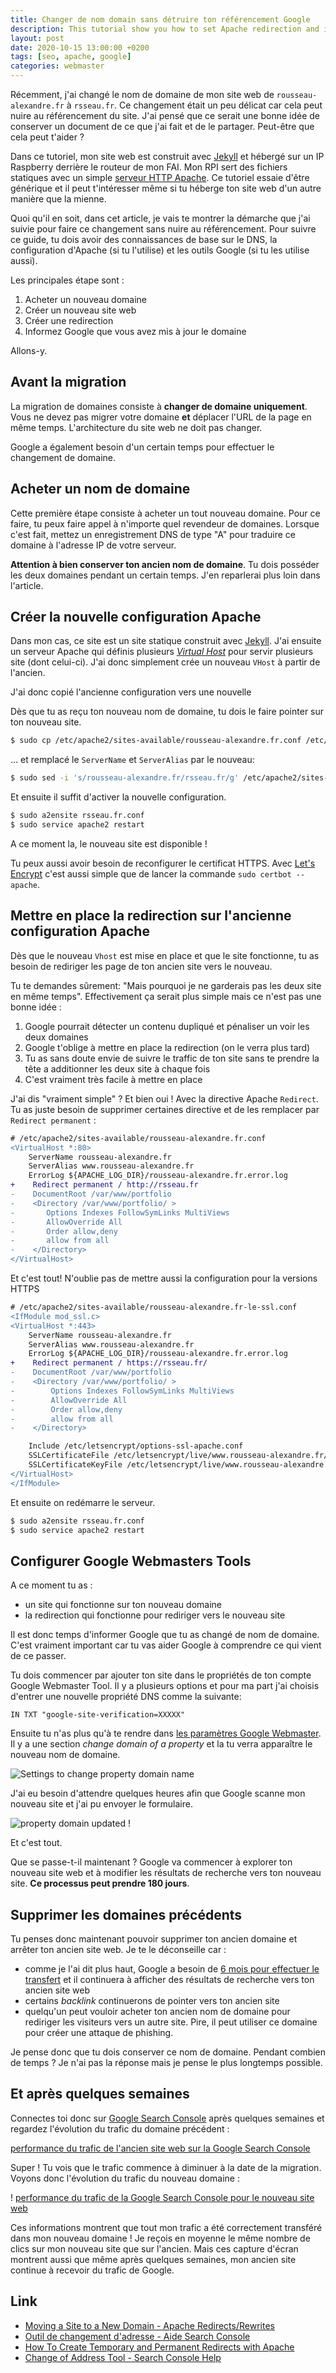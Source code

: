 ```yaml
---
title: Changer de nom domain sans détruire ton référencement Google
description: This tutorial show you how to set Apache redirection and inform Google that you change domain name
layout: post
date: 2020-10-15 13:00:00 +0200
tags: [seo, apache, google]
categories: webmaster
---
```


Récemment, j'ai changé le nom de domaine de mon site web de `rousseau-alexandre.fr` à `rsseau.fr`. Ce changement était un peu délicat car cela peut nuire au référencement du site. J'ai pensé que ce serait une bonne idée de conserver un document de ce que j'ai fait et de le partager. Peut-être que cela peut t'aider ?

Dans ce tutoriel, mon site web est construit avec [Jekyll](https://jekyllrb.com/) et hébergé sur un IP Raspberry derrière le routeur de mon FAI. Mon RPI sert des fichiers statiques avec un simple [serveur HTTP Apache](https://httpd.apache.org/). Ce tutoriel essaie d'être générique et il peut t'intéresser même si tu héberge ton site web d'un autre manière que la mienne.

Quoi qu'il en soit, dans cet article, je vais te montrer la démarche que j'ai suivie pour faire ce changement sans nuire au référencement. Pour suivre ce guide, tu dois avoir des connaissances de base sur le DNS, la configuration d'Apache (si tu l'utilise) et les outils Google (si tu les utilise aussi).

Les principales étape sont :

1. Acheter un nouveau domaine
2. Créer un nouveau site web
3. Créer une redirection
4. Informez Google que vous avez mis à jour le domaine

Allons-y.

## Avant la migration

La migration de domaines consiste à **changer de domaine uniquement**. Vous ne devez pas migrer votre domaine **et** déplacer l'URL de la page en même temps. L'architecture du site web ne doit pas changer.

Google a également besoin d'un certain temps pour effectuer le changement de domaine.

## Acheter un nom de domaine

Cette première étape consiste à acheter un tout nouveau domaine. Pour ce faire, tu peux faire appel à n'importe quel revendeur de domaines. Lorsque c'est fait, mettez un enregistrement DNS de type "A" pour traduire ce domaine à l'adresse IP de votre serveur.

**Attention à bien conserver ton ancien nom de domaine**. Tu dois posséder les deux domaines pendant un certain temps. J'en reparlerai plus loin dans l'article.

## Créer la nouvelle configuration Apache

Dans mon cas, ce site est un site statique construit avec [Jekyll](jekyllrb.com/). J'ai ensuite un serveur Apache qui définis plusieurs [_Virtual Host_](https://httpd.apache.org/docs/2.2/fr/vhosts/) pour servir plusieurs site (dont celui-ci). J'ai donc simplement crée un nouveau `VHost` à partir de l'ancien.

J'ai donc copié l'ancienne configuration vers une nouvelle

Dès que tu as reçu ton nouveau nom de domaine, tu dois le faire pointer sur ton nouveau site.

```bash
$ sudo cp /etc/apache2/sites-available/rousseau-alexandre.fr.conf /etc/apache2/sites-available/rsseau.fr.conf
```

... et remplacé le `ServerName` et `ServerAlias` par le nouveau:

```bash
$ sudo sed -i 's/rousseau-alexandre.fr/rsseau.fr/g' /etc/apache2/sites-available/rsseau.fr.conf
```

Et ensuite il suffit d'activer la nouvelle configuration.

```bash
$ sudo a2ensite rsseau.fr.conf
$ sudo service apache2 restart
```

A ce moment la, le nouveau site est disponible !

Tu peux aussi avoir besoin de reconfigurer le certificat HTTPS. Avec [Let's Encrypt](https://letsencrypt.org/) c'est aussi simple que de lancer la commande `sudo certbot --apache`.

## Mettre en place la redirection sur l'ancienne configuration Apache

Dès que le nouveau `Vhost` est mise en place et que le site fonctionne, tu as besoin de rediriger les page de ton ancien site vers le nouveau.

Tu te demandes sûrement: "Mais pourquoi je ne garderais pas les deux site en même temps". Effectivement ça serait plus simple mais ce n'est pas une bonne idée :

1. Google pourrait détecter un contenu dupliqué et pénaliser un voir les deux domaines
2. Google t'oblige à mettre en place la redirection (on le verra plus tard)
3. Tu as sans doute envie de suivre le traffic de ton site sans te prendre la tête a additionner les deux site à chaque fois
4. C'est vraiment très facile à mettre en place

J'ai dis "vraiment simple" ? Et bien oui ! Avec la directive Apache `Redirect`. Tu as juste besoin de supprimer certaines directive et de les remplacer par `Redirect permanent` :

```diff
# /etc/apache2/sites-available/rousseau-alexandre.fr.conf
<VirtualHost *:80>
    ServerName rousseau-alexandre.fr
    ServerAlias www.rousseau-alexandre.fr
    ErrorLog ${APACHE_LOG_DIR}/rousseau-alexandre.fr.error.log
+    Redirect permanent / http://rsseau.fr
-    DocumentRoot /var/www/portfolio
-    <Directory /var/www/portfolio/ >
-       Options Indexes FollowSymLinks MultiViews
-       AllowOverride All
-       Order allow,deny
-       allow from all
-    </Directory>
</VirtualHost>
```

Et c'est tout! N'oublie pas de mettre aussi la configuration pour la versions HTTPS

```diff
# /etc/apache2/sites-available/rousseau-alexandre.fr-le-ssl.conf
<IfModule mod_ssl.c>
<VirtualHost *:443>
    ServerName rousseau-alexandre.fr
    ServerAlias www.rousseau-alexandre.fr
    ErrorLog ${APACHE_LOG_DIR}/rousseau-alexandre.fr.error.log
+    Redirect permanent / https://rsseau.fr/
-    DocumentRoot /var/www/portfolio
-    <Directory /var/www/portfolio/ >
-        Options Indexes FollowSymLinks MultiViews
-        AllowOverride All
-        Order allow,deny
-        allow from all
-    </Directory>

    Include /etc/letsencrypt/options-ssl-apache.conf
    SSLCertificateFile /etc/letsencrypt/live/www.rousseau-alexandre.fr/fullchain.pem
    SSLCertificateKeyFile /etc/letsencrypt/live/www.rousseau-alexandre.fr/privkey.pem
</VirtualHost>
</IfModule>
```

Et ensuite on redémarre le serveur.

```bash
$ sudo a2ensite rsseau.fr.conf
$ sudo service apache2 restart
```

## Configurer Google Webmasters Tools

A ce moment tu as :

- un site qui fonctionne sur ton nouveau domaine
- la redirection qui fonctionne pour rediriger vers le nouveau site

Il est donc temps d'informer Google que tu as changé de nom de domaine. C'est vraiment important car tu vas aider Google à comprendre ce qui vient de ce passer.

Tu dois commencer par ajouter ton site dans le propriétés de ton compte Google Webmaster Tool. Il y a plusieurs options et pour ma part j'ai choisis d'entrer une nouvelle propriété DNS comme la suivante:

```
IN TXT "google-site-verification=XXXXX"
```

Ensuite tu n'as plus qu'à te rendre dans [les paramètres Google Webmaster](https://search.google.com/search-console/settings). Il y a une section _change domain of a property_ et la tu verra apparaître le nouveau nom de domaine.

![Settings to change property domain name](/img/blog/google-webmaster-prepare-update-domain.png)

J'ai eu besoin d'attendre quelques heures afin que Google scanne mon nouveau site et j'ai pu envoyer le formulaire.

![property domain updated !](/img/blog/google-webmaster-domain-updated.png)

Et c'est tout.

Que se passe-t-il maintenant ? Google va commencer à explorer ton nouveau site web et à modifier les résultats de recherche vers ton nouveau site. **Ce processus peut prendre 180 jours**.

## Supprimer les domaines précédents

Tu penses donc maintenant pouvoir supprimer ton ancien domaine et arrêter ton ancien site web. Je te le déconseille car :

- comme je l'ai dit plus haut, Google a besoin de [6 mois pour effectuer le transfert](https://support.google.com/webmasters/answer/9370220) et il continuera à afficher des résultats de recherche vers ton ancien site web
- certains _backlink_ continuerons de pointer vers ton ancien site
- quelqu'un peut vouloir acheter ton ancien nom de domaine pour rediriger les visiteurs vers un autre site. Pire, il peut utiliser ce domaine pour créer une attaque de phishing.

Je pense donc que tu dois conserver ce nom de domaine. Pendant combien de temps ? Je n'ai pas la réponse mais je pense le plus longtemps possible.

## Et après quelques semaines

Connectes toi donc sur [Google Search Console](https://search.google.com/search-console) après quelques semaines et regardez l'évolution du trafic du domaine précédent :

[performance du trafic de l'ancien site web sur la Google Search Console](/img/blog/google-webmaster-old-domain.png)

Super ! Tu vois que le trafic commence à diminuer à la date de la migration. Voyons donc l'évolution du trafic du nouveau domaine :

! [performance du trafic de la Google Search Console pour le nouveau site web](/img/blog/google-webmaster-new-domain.png)

Ces informations montrent que tout mon trafic a été correctement transféré dans mon nouveau domaine ! Je reçois en moyenne le même nombre de clics sur mon nouveau site que sur l'ancien. Mais ces capture d'écran montrent aussi que même après quelques semaines, mon ancien site continue à recevoir du trafic de Google.

## Link

- [Moving a Site to a New Domain - Apache Redirects/Rewrites](https://dev-notes.eu/2016/08/moving-a-site-to-a-new-domain/)
- [Outil de changement d'adresse - Aide Search Console](https://support.google.com/webmasters/answer/9370220)
- [How To Create Temporary and Permanent Redirects with Apache](https://www.digitalocean.com/community/tutorials/how-to-create-temporary-and-permanent-redirects-with-apache)
- [Change of Address Tool - Search Console Help](https://support.google.com/webmasters/answer/9370220)
